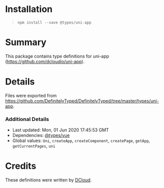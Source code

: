 # Installation
> `npm install --save @types/uni-app`

# Summary
This package contains type definitions for uni-app (https://github.com/dcloudio/uni-app).

# Details
Files were exported from https://github.com/DefinitelyTyped/DefinitelyTyped/tree/master/types/uni-app.

### Additional Details
 * Last updated: Mon, 01 Jun 2020 17:45:53 GMT
 * Dependencies: [@types/vue](https://npmjs.com/package/@types/vue)
 * Global values: `Uni`, `createApp`, `createComponent`, `createPage`, `getApp`, `getCurrentPages`, `uni`

# Credits
These definitions were written by [DCloud](https://github.com/dcloudio).
